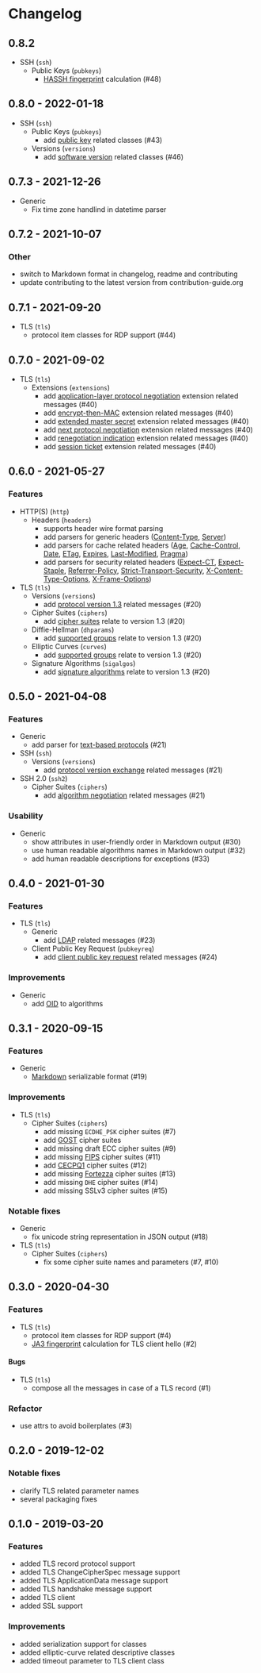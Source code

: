 # Changelog

## 0.8.2

- SSH (`ssh`)
  - Public Keys (`pubkeys`)
    - [HASSH fingerprint](https://engineering.salesforce.com/open-sourcing-hassh-abed3ae5044c/) calculation (\#48)

## 0.8.0 - 2022-01-18

- SSH (`ssh`)
  - Public Keys (`pubkeys`)
    - add [public key](https://datatracker.ietf.org/doc/html/rfc4253#section-6.6) related classes (\#43)
  - Versions (`versions`)
    - add [software version](https://tools.ietf.org/html/rfc4253#section-4.2) related classes (\#46)

## 0.7.3 - 2021-12-26

- Generic
  - Fix time zone handlind in datetime parser

## 0.7.2 - 2021-10-07

### Other

- switch to Markdown format in changelog, readme and contributing
- update contributing to the latest version from contribution-guide.org

## 0.7.1 - 2021-09-20

- TLS (`tls`)
  - protocol item classes for RDP support (\#44)

## 0.7.0 - 2021-09-02

- TLS (`tls`)
  - Extensions (`extensions`)
    - add [application-layer protocol negotiation](https://www.rfc-editor.org/rfc/rfc5077.html) extension related
      messages (\#40)
    - add [encrypt-then-MAC](https://www.rfc-editor.org/rfc/rfc7366.html) extension related messages (\#40)
    - add [extended master secret](https://www.rfc-editor.org/rfc/rfc7627.html) extension related messages (\#40)
    - add [next protocol negotiation](https://tools.ietf.org/id/draft-agl-tls-nextprotoneg-03.html) extension related
      messages (\#40)
    - add [renegotiation indication](https://www.rfc-editor.org/rfc/rfc5746.html) extension related messages (\#40)
    - add [session ticket](https://www.rfc-editor.org/rfc/rfc5077.html) extension related messages (\#40)

## 0.6.0 - 2021-05-27

### Features

- HTTP(S) (`http`)
  - Headers (`headers`)
    - supports header wire format parsing
    - add parsers for generic headers
      ([Content-Type](https://developer.mozilla.org/en-US/docs/Web/HTTP/Headers/Content-Type),
      [Server](https://developer.mozilla.org/en-US/docs/Web/HTTP/Headers/Server))
    - add parsers for cache related headers ([Age](https://developer.mozilla.org/en-US/docs/Web/HTTP/Headers/Age),
      [Cache-Control](https://developer.mozilla.org/en-US/docs/Web/HTTP/Headers/Cache-Control),
      [Date](https://developer.mozilla.org/en-US/docs/Web/HTTP/Headers/Date),
      [ETag](https://developer.mozilla.org/en-US/docs/Web/HTTP/Headers/ETag),
      [Expires](https://developer.mozilla.org/en-US/docs/Web/HTTP/Headers/Expires),
      [Last-Modified](https://developer.mozilla.org/en-US/docs/Web/HTTP/Headers/Last-Modified),
      [Pragma](https://developer.mozilla.org/en-US/docs/Web/HTTP/Headers/Pragma))
    - add parsers for security related headers
      ([Expect-CT](https://developer.mozilla.org/en-US/docs/Web/HTTP/Headers/Expect-CT),
      [Expect-Staple](https://scotthelme.co.uk/designing-a-new-security-header-expect-staple),
      [Referrer-Policy](https://developer.mozilla.org/en-US/docs/Web/HTTP/Headers/Referrer-Policy),
      [Strict-Transport-Security](https://developer.mozilla.org/en-US/docs/Web/HTTP/Headers/Strict-Transport-Security),
      [X-Content-Type-Options](https://developer.mozilla.org/en-US/docs/Web/HTTP/Headers/X-Content-Type-Options),
      [X-Frame-Options](https://developer.mozilla.org/en-US/docs/Web/HTTP/Headers/X-Frame-Options))
- TLS (`tls`)
  - Versions (`versions`)
    - add [protocol version 1.3](https://tools.ietf.org/html/rfc8446) related messages (\#20)
  - Cipher Suites (`ciphers`)
    - add [cipher suites](https://tools.ietf.org/html/rfc8446#appendix-B.4) relate to version 1.3 (\#20)
  - Diffie-Hellman (`dhparams`)
    - add [supported groups](https://tools.ietf.org/html/rfc8446#section-4.2.7) relate to version 1.3 (\#20)
  - Elliptic Curves (`curves`)
    - add [supported groups](https://tools.ietf.org/html/rfc8446#section-4.2.7) relate to version 1.3 (\#20)
  - Signature Algorithms (`sigalgos`)
    - add [signature algorithms](https://tools.ietf.org/html/rfc8446#section-4.2.3) relate to version 1.3 (\#20)

## 0.5.0 - 2021-04-08

### Features

- Generic
  - add parser for [text-based protocols](https://en.wikipedia.org/wiki/Text-based_protocol) (\#21)
- SSH (`ssh`)
  - Versions (`versions`)
    - add [protocol version exchange](https://tools.ietf.org/html/rfc4253#section-4.2) related messages (\#21)
- SSH 2.0 (`ssh2`)
  - Cipher Suites (`ciphers`)
    - add [algorithm negotiation](https://tools.ietf.org/html/rfc4253#section-7.1) related messages (\#21)

### Usability

- Generic
  - show attributes in user-friendly order in Markdown output (\#30)
  - use human readable algorithms names in Markdown output (\#32)
  - add human readable descriptions for exceptions (\#33)

## 0.4.0 - 2021-01-30

### Features

- TLS (`tls`)
  - Generic
    - add [LDAP](https://en.wikipedia.org/wiki/Lightweight_Directory_Access_Protocol) related messages (\#23)
  - Client Public Key Request (`pubkeyreq`)
    - add [client public key request](https://tools.ietf.org/html/rfc2246#section-7.4.4) related messages (\#24)

### Improvements

- Generic
  - add [OID](https://en.wikipedia.org/wiki/Object_identifier) to algorithms

## 0.3.1 - 2020-09-15

### Features

- Generic
  - [Markdown](https://en.wikipedia.org/wiki/Markdown) serializable format (\#19)

### Improvements

- TLS (`tls`)
  - Cipher Suites (`ciphers`)
    - add missing `ECDHE_PSK` cipher suites (\#7)
    - add [GOST](https://en.wikipedia.org/wiki/GOST) cipher suites
    - add missing draft ECC cipher suites (\#9)
    - add missing [FIPS](https://en.wikipedia.org/wiki/FIPS_140-2) cipher suites (\#11)
    - add [CECPQ1](https://en.wikipedia.org/wiki/CECPQ1) cipher suites (\#12)
    - add missing [Fortezza](https://en.wikipedia.org/wiki/Fortezza) cipher suites (\#13)
    - add missing `DHE` cipher suites (\#14)
    - add missing SSLv3 cipher suites (\#15)

### Notable fixes

- Generic
  - fix unicode string representation in JSON output (\#18)
- TLS (`tls`)
  - Cipher Suites (`ciphers`)
    - fix some cipher suite names and parameters (\#7, \#10)

## 0.3.0 - 2020-04-30

### Features

- TLS (`tls`)
  - protocol item classes for RDP support (\#4)
  - [JA3 fingerprint](https://engineering.salesforce.com/tls-fingerprinting-with-ja3-and-ja3s-247362855967) calculation
    for TLS client hello (\#2)

#### Bugs

- TLS (`tls`)
  - compose all the messages in case of a TLS record (\#1)

### Refactor

- use attrs to avoid boilerplates (\#3)

## 0.2.0 - 2019-12-02

### Notable fixes

- clarify TLS related parameter names
- several packaging fixes

## 0.1.0 - 2019-03-20

### Features

- added TLS record protocol support
- added TLS ChangeCipherSpec message support
- added TLS ApplicationData message support
- added TLS handshake message support
- added TLS client
- added SSL support

### Improvements

- added serialization support for classes
- added elliptic-curve related descriptive classes
- added timeout parameter to TLS client class
